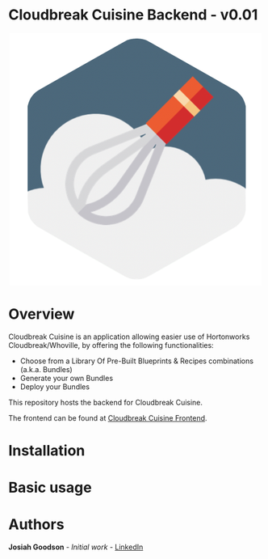# Cloudbreak Cuisine Backend - v0.01
<div align="center">
<img src="https://github.com/paulvid/cloudbreak-cuisine-frontend/raw/master/src/assets/img/brand/small_logo.png" width="500" height="500" align="middle">
</div>

# Overview

Cloudbreak Cuisine is an application allowing easier use of Hortonworks Cloudbreak/Whoville, by offering the following functionalities:
* Choose from a Library Of Pre-Built Blueprints & Recipes combinations (a.k.a. Bundles)
* Generate your own Bundles
* Deploy your Bundles

This repository hosts the backend for Cloudbreak Cuisine.

The frontend can be found at [Cloudbreak Cuisine Frontend](https://github.com/paulvid/cloudbreak-cuisine-frontend).

# Installation


# Basic usage


# Authors

**Josiah Goodson** - *Initial work* - [LinkedIn](https://www.linkedin.com/in/josiahgoodson/)